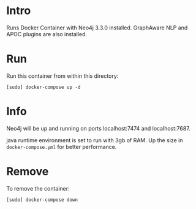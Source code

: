 # Intro
Runs Docker Container with Neo4j 3.3.0 installed. GraphAware NLP and APOC plugins are also installed.

# Run
Run this container from within this directory:
```
[sudo] docker-compose up -d
```

# Info
Neo4j will be up and running on ports localhost:7474 and localhost:7687. 

java runtime environment is set to run with 3gb of RAM. Up the size in `docker-compose.yml` for better performance.

# Remove
To remove the container:

```
[sudo] docker-compose down
```

